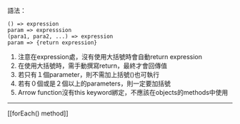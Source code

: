 語法：

```
() => expression
param => expresssion
(para1, para2, ...) => expression
param => {return expression}
```

1. 注意在expression處，沒有使用大括號時會自動return expression
2. 在使用大括號時，需手動撰寫return，最終才會回傳值
3. 若只有１個parameter，則不需加上括號()也可執行
4. 若有０個或是２個以上的parameters，則一定要加括號
5.  Arrow function沒有this keyword綁定，不應該在objects的methods中使用

---
[[forEach() method]]